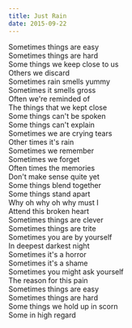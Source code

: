 ```yaml
---
title: Just Rain
date: 2015-09-22
---
```

Sometimes things are easy  
Sometimes things are hard  
Some things we keep close to us  
Others we discard  
Sometimes rain smells yummy  
Sometimes it smells gross  
Often we're reminded of  
The things that we kept close  
Some things can't be spoken  
Some things can't explain  
Sometimes we are crying tears  
Other times it's rain  
Sometimes we remember  
Sometimes we forget  
Often times the memories  
Don't make sense quite yet  
Some things blend together  
Some things stand apart  
Why oh why oh why must I  
Attend this broken heart  
Sometimes things are clever  
Sometimes things are trite  
Sometimes you are by yourself  
In deepest darkest night  
Sometimes it's a horror  
Sometimes it's a shame  
Sometimes you might ask yourself  
The reason for this pain  
Sometimes things are easy  
Sometimes things are hard  
Some things we hold up in scorn  
Some in high regard